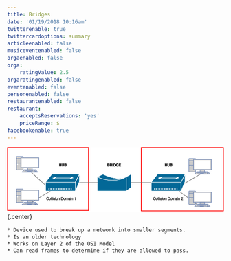 ```yaml
---
title: Bridges
date: '01/19/2018 10:16am'
twitterenable: true
twittercardoptions: summary
articleenabled: false
musiceventenabled: false
orgaenabled: false
orga:
    ratingValue: 2.5
orgaratingenabled: false
eventenabled: false
personenabled: false
restaurantenabled: false
restaurant:
    acceptsReservations: 'yes'
    priceRange: $
facebookenable: true
---
```


![](BRIDGE.png?cropResize=800,800)   {.center}

```
* Device used to break up a network into smaller segments.
* Is an older technology
* Works on Layer 2 of the OSI Model
* Can read frames to determine if they are allowed to pass.
```
